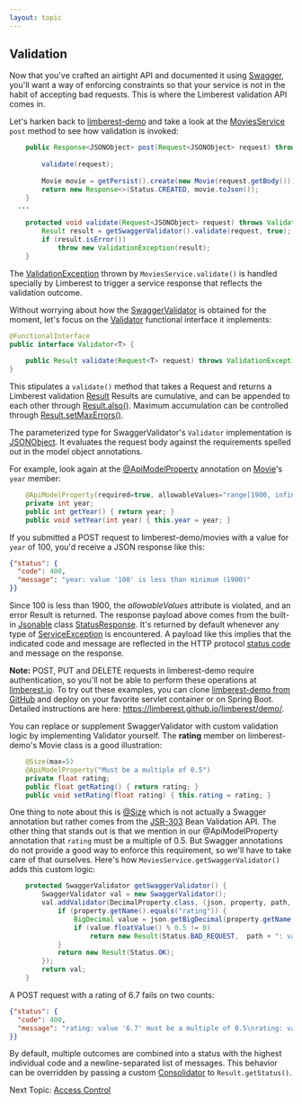 ```yaml
---
layout: topic
---
```

## Validation
Now that you've crafted an airtight API and documented it using [Swagger](swagger),
you'll want a way of enforcing constraints so that your service is not in the 
habit of accepting bad requests.  This is where the Limberest validation API
comes in.

Let's harken back to [limberest-demo](../demo) and take a look at the
[MoviesService](https://github.com/limberest/limberest-demo/blob/master/src/io/limberest/demo/service/MoviesService.java)
`post` method to see how validation is invoked:
```java
    public Response<JSONObject> post(Request<JSONObject> request) throws ServiceException {
        
        validate(request);
        
        Movie movie = getPersist().create(new Movie(request.getBody()));
        return new Response<>(Status.CREATED, movie.toJson());
    }
  ...
  
    protected void validate(Request<JSONObject> request) throws ValidationException {
        Result result = getSwaggerValidator().validate(request, true);
        if (result.isError())
            throw new ValidationException(result);
    }
```

The [ValidationException](../javadoc/io/limberest/validate/ValidationException) thrown by `MoviesService.validate()`
is handled specially by Limberest to trigger a service response that reflects the validation outcome.

Without worrying about how the [SwaggerValidator](../javadoc/io/limberest/api/validate/SwaggerValidator)
is obtained for the moment, let's focus on the [Validator](../javadoc/io/limberest/validate/Validator) 
functional interface it implements:
```java
@FunctionalInterface
public interface Validator<T> {
    
    public Result validate(Request<T> request) throws ValidationException;
}
```

This stipulates a `validate()` method that takes a Request and returns a Limberest validation [Result](../javadoc/io/limberest/validate/Result)
Results are cumulative, and can be appended to each other through [Result.also()](../javadoc/io/limberest/validate/Result.html#also-io.limberest.validate.Result-).
Maximum accumulation can be controlled through [Result.setMaxErrors()](../javadoc/io/limberest/validate/Result.html#setMaxErrors-int-).

The parameterized type for SwaggerValidator's `Validator` implementation is [JSONObject](https://stleary.github.io/JSON-java/org/json/JSONObject.html).
It evaluates the request body against the requirements spelled out in the model object annotations.

For example, look again at the
[@ApiModelProperty](https://github.com/swagger-api/swagger-core/wiki/Annotations-1.5.X#apimodelproperty) annotation
on [Movie](https://github.com/limberest/limberest-demo/blob/master/src/io/limberest/demo/model/Movie.java)'s `year` member:
```java
    @ApiModelProperty(required=true, allowableValues="range[1900, infinity]")    
    private int year;
    public int getYear() { return year; }
    public void setYear(int year) { this.year = year; }
```

If you submitted a POST request to limberest-demo/movies with a value for `year` of 100, you'd receive a JSON
response like this:
```json
{"status": {
  "code": 400,
  "message": "year: value '100' is less than minimum (1900)"
}}
```
Since 100 is less than 1900, the *allowableValues* attribute is violated, and an error Result is returned.
The response payload above comes from the built-in [Jsonable](../javadoc/io/limberest/json/Jsonable) class
[StatusResponse](../javadoc/io/limberest/json/StatusResponse).  It's returned by default whenever any type of 
[ServiceException](../javadoc/io/limberest/service/ServiceException) is encountered.  A payload like this implies that the indicated
code and message are reflected in the HTTP protocol [status code](https://www.w3.org/Protocols/rfc2616/rfc2616-sec10.html)
and message on the response.

**Note:** POST, PUT and DELETE requests in limberest-demo require authentication, so you'll not be able to perform these 
operations at [limberest.io](http://limberest.io).  To try out these examples, you can clone 
[limberest-demo from GitHub](https://github.com/limberest/limberest-demo) and deploy on your favorite servlet container
or on Spring Boot.  Detailed instructions are here: <https://limberest.github.io/limberest/demo/>.

You can replace or supplement SwaggerValidator with custom validation logic by implementing Validator yourself.
The **rating** member on limberest-demo's Movie class is a good illustration:
```java
    @Size(max=5)
    @ApiModelProperty("Must be a multiple of 0.5")
    private float rating;
    public float getRating() { return rating; }
    public void setRating(float rating) { this.rating = rating; }
```  

One thing to note about this is [@Size](http://docs.oracle.com/javaee/7/api/javax/validation/constraints/Size.html)
which is not actually a Swagger annotation but rather comes from the [JSR-303](http://beanvalidation.org/1.0/spec/) 
Bean Validation API.  The other thing that stands out is that we mention in our @ApiModelProperty annotation that 
`rating` must be a multiple of 0.5.  But Swagger annotations do not provide a good way to enforce this requirement, 
so we'll have to take care of that ourselves.  Here's how `MoviesService.getSwaggerValidator()` adds this custom logic:
```java
    protected SwaggerValidator getSwaggerValidator() {
        SwaggerValidator val = new SwaggerValidator();
        val.addValidator(DecimalProperty.class, (json, property, path, strict) -> {
            if (property.getName().equals("rating")) {
                BigDecimal value = json.getBigDecimal(property.getName());
                if (value.floatValue() % 0.5 != 0)
                    return new Result(Status.BAD_REQUEST,  path + ": value '" + value + "' must be a multiple of 0.5");
            }
            return new Result(Status.OK);
        });
        return val;
    }
``` 

A POST request with a rating of 6.7 fails on two counts:
```json
{"status": {
  "code": 400,
  "message": "rating: value '6.7' must be a multiple of 0.5\nrating: value '6.7' exceeds maximum (5)"
}}
```

By default, multiple outcomes are combined into a status with the highest individual code and a newline-separated
list of messages.  This behavior can be overridden by passing a custom 
[Consolidator](../javadoc/io/limberest/validate/Result.Consolidator) to `Result.getStatus()`.

Next Topic: [Access Control](auth)
